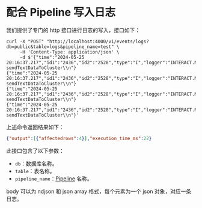 # 配合 Pipeline 写入日志

我们提供了专门的 http 接口进行日志的写入，接口如下：

```shell
curl -X "POST" "http://localhost:4000/v1/events/logs?db=public&table=logs&pipeline_name=test" \
     -H 'Content-Type: application/json' \
     -d $'{"time":"2024-05-25 20:16:37.217","id1":"2436","id2":"2528","type":"I","logger":"INTERACT.MANAGER","log":"ClusterAdapter:enter sendTextDataToCluster\\n"}
{"time":"2024-05-25 20:16:37.217","id1":"2436","id2":"2528","type":"I","logger":"INTERACT.MANAGER","log":"ClusterAdapter:enter sendTextDataToCluster\\n"}
{"time":"2024-05-25 20:16:37.217","id1":"2436","id2":"2528","type":"I","logger":"INTERACT.MANAGER","log":"ClusterAdapter:enter sendTextDataToCluster\\n"}
{"time":"2024-05-25 20:16:37.217","id1":"2436","id2":"2528","type":"I","logger":"INTERACT.MANAGER","log":"ClusterAdapter:enter sendTextDataToCluster\\n"}'
```

上述命令返回结果如下：

```json
{"output":[{"affectedrows":4}],"execution_time_ms":22}
```

此接口包含了以下参数：

- `db`：数据库名称。
- `table`：表名称。
- `pipeline_name`：[Pipeline](./log-pipeline.md) 名称。

body 可以为 ndjson 和 json array 格式，每个元素为一个 json 对象，对应一条日志。
